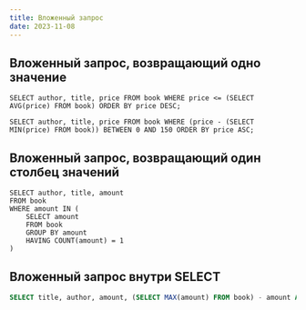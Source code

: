 ```yaml
---
title: Вложенный запрос
date: 2023-11-08
---
```

## Вложенный запрос, возвращающий одно значение
```mysql
SELECT author, title, price FROM book WHERE price <= (SELECT AVG(price) FROM book) ORDER BY price DESC;

SELECT author, title, price FROM book WHERE (price - (SELECT MIN(price) FROM book)) BETWEEN 0 AND 150 ORDER BY price ASC;
```

## Вложенный запрос, возвращающий один столбец значений
```mysql
SELECT author, title, amount 
FROM book 
WHERE amount IN (
    SELECT amount 
    FROM book 
    GROUP BY amount 
    HAVING COUNT(amount) = 1
)
```

## Вложенный запрос внутри SELECT
```sql
SELECT title, author, amount, (SELECT MAX(amount) FROM book) - amount AS "Заказ" FROM book WHERE ((SELECT MAX(amount) FROM book) - amount) != 0
```